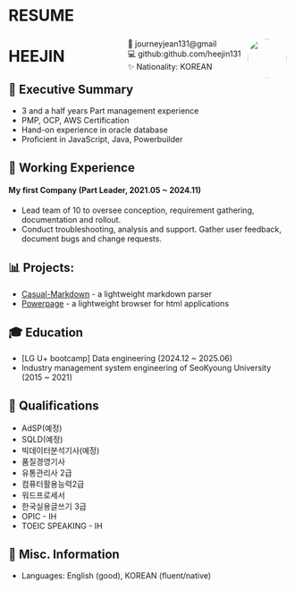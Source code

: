 # RESUME
<img style="float:right;border-radius:50%;width:70px;padding:6px" src="/images/resume.png" />

<span style="float:right;padding:6px"> 
 📧 journeyjean131@gmail <br> 💻 github:github.com/heejin131 <br> ✨ Nationality: KOREAN
</span>

# HEEJIN   

## 📌 Executive Summary

* 3 and a half years Part management experience
* PMP, OCP, AWS Certification
* Hand-on experience in oracle database
* Proficient in JavaScript, Java, Powerbuilder

## 💼 Working Experience

#### My first Company (Part Leader, 2021.05 ~ 2024.11) 

* Lead team of 10 to oversee conception, requirement gathering, documentation and rollout.
* Conduct troubleshooting, analysis and support. Gather user feedback, document bugs and change requests.

## 📊 Projects: 

* [Casual-Markdown](https://github.com/casualwriter/powerpage) - a lightweight markdown parser
* [Powerpage](https://github.com/casualwriter/powerpage) - a lightweight browser for html applications

## 🎓 Education

* [LG U+ bootcamp] Data engineering (2024.12 ~ 2025.06) 
* Industry management system engineering of SeoKyoung University (2015 ~ 2021)

## 📝 Qualifications

* AdSP(예정)
* SQLD(예정)
* 빅데이터분석기사(예정)
* 품질경영기사 
* 유통관리사 2급 
* 컴퓨터활용능력2급 
* 워드프로세서 
* 한국실용글쓰기 3급 
* OPIC - IH
* TOEIC SPEAKING - IH

## 🌱 Misc. Information

* Languages: English (good), KOREAN (fluent/native) 
